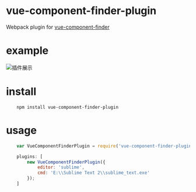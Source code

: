 # vue-component-finder-plugin
Webpack plugin for [vue-component-finder](https://github.com/csonlai/vue-component-finder)

# example
![插件展示][1]



# install

```
    npm install vue-component-finder-plugin
```
# usage

``` js
    var VueComponentFinderPlugin = require('vue-component-finder-plugin');

    plugins: [
        new VueComponentFinderPlugin({
            editor: 'sublime',
            cmd: 'E:\\Sublime Text 2\\sublime_text.exe'
        });
    ]
```


[1]: http://p.qpic.cn/pic_wework/3832524150/beb84ab606969bfaf48d8997b870cfa549817938e8657f98/0
